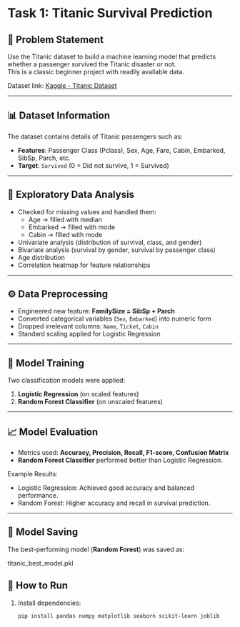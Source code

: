 # Task 1: Titanic Survival Prediction

## 📌 Problem Statement
Use the Titanic dataset to build a machine learning model that predicts whether a passenger survived the Titanic disaster or not.  
This is a classic beginner project with readily available data.  

Dataset link: [Kaggle - Titanic Dataset](https://www.kaggle.com/datasets/yasserh/titanic-dataset)

---

## 📊 Dataset Information
The dataset contains details of Titanic passengers such as:
- **Features**: Passenger Class (Pclass), Sex, Age, Fare, Cabin, Embarked, SibSp, Parch, etc.
- **Target**: `Survived` (0 = Did not survive, 1 = Survived)

---

## 🔎 Exploratory Data Analysis
- Checked for missing values and handled them:
  - Age → filled with median  
  - Embarked → filled with mode  
  - Cabin → filled with mode  
- Univariate analysis (distribution of survival, class, and gender)  
- Bivariate analysis (survival by gender, survival by passenger class)  
- Age distribution  
- Correlation heatmap for feature relationships  

---

## ⚙️ Data Preprocessing
- Engineered new feature: **FamilySize = SibSp + Parch**  
- Converted categorical variables (`Sex`, `Embarked`) into numeric form  
- Dropped irrelevant columns: `Name`, `Ticket`, `Cabin`  
- Standard scaling applied for Logistic Regression  

---

## 🤖 Model Training
Two classification models were applied:
1. **Logistic Regression** (on scaled features)  
2. **Random Forest Classifier** (on unscaled features)  

---

## 📈 Model Evaluation
- Metrics used: **Accuracy, Precision, Recall, F1-score, Confusion Matrix**  
- **Random Forest Classifier** performed better than Logistic Regression.  

Example Results:
- Logistic Regression: Achieved good accuracy and balanced performance.  
- Random Forest: Higher accuracy and recall in survival prediction.  

---

## 💾 Model Saving
The best-performing model (**Random Forest**) was saved as:  

titanic_best_model.pkl

## 🚀 How to Run
1. Install dependencies:  
   ```bash
   pip install pandas numpy matplotlib seaborn scikit-learn joblib
